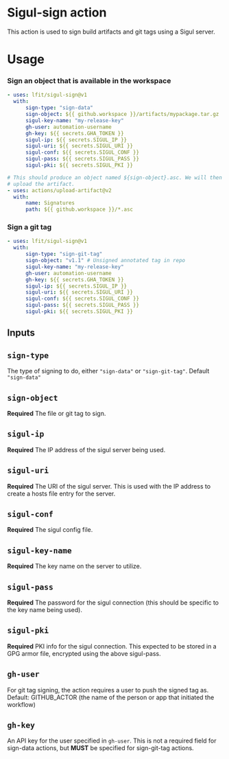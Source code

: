 # Sigul-sign action

This action is used to sign build artifacts and git tags using a Sigul server.

# Usage

### Sign an object that is available in the workspace

```yaml
- uses: lfit/sigul-sign@v1
  with:
      sign-type: "sign-data"
      sign-object: ${{ github.workspace }}/artifacts/mypackage.tar.gz
      sigul-key-name: "my-release-key"
      gh-user: automation-username
      gh-key: ${{ secrets.GHA_TOKEN }}
      sigul-ip: ${{ secrets.SIGUL_IP }}
      sigul-uri: ${{ secrets.SIGUL_URI }}
      sigul-conf: ${{ secrets.SIGUL_CONF }}
      sigul-pass: ${{ secrets.SIGUL_PASS }}
      sigul-pki: ${{ secrets.SIGUL_PKI }}

# This should produce an object named ${sign-object}.asc. We will then need to
# upload the artifact.
- uses: actions/upload-artifact@v2
  with:
      name: Signatures
      path: ${{ github.workspace }}/*.asc
```

### Sign a git tag

```yaml
- uses: lfit/sigul-sign@v1
  with:
      sign-type: "sign-git-tag"
      sign-object: "v1.1" # Unsigned annotated tag in repo
      sigul-key-name: "my-release-key"
      gh-user: automation-username
      gh-key: ${{ secrets.GHA_TOKEN }}
      sigul-ip: ${{ secrets.SIGUL_IP }}
      sigul-uri: ${{ secrets.SIGUL_URI }}
      sigul-conf: ${{ secrets.SIGUL_CONF }}
      sigul-pass: ${{ secrets.SIGUL_PASS }}
      sigul-pki: ${{ secrets.SIGUL_PKI }}
```

## Inputs

## `sign-type`

The type of signing to do, either `"sign-data"` or `"sign-git-tag"`.
Default `"sign-data"`

## `sign-object`

**Required** The file or git tag to sign.

## `sigul-ip`

**Required** The IP address of the sigul server being used.

## `sigul-uri`

**Required** The URI of the sigul server. This is used with the IP address to
create a hosts file entry for the server.

## `sigul-conf`

**Required** The sigul config file.

## `sigul-key-name`

**Required** The key name on the server to utilize.

## `sigul-pass`

**Required** The password for the sigul connection (this should be specific to
the key name being used).

## `sigul-pki`

**Required** PKI info for the sigul connection. This expected to be stored in a
GPG armor file, encrypted using the above sigul-pass.

## `gh-user`

For git tag signing, the action requires a user to push the signed tag as.
Default: GITHUB_ACTOR (the name of the person or app that initiated the workflow)

## `gh-key`

An API key for the user specified in `gh-user`. This is not a required field for
sign-data actions, but **MUST** be specified for sign-git-tag actions.
